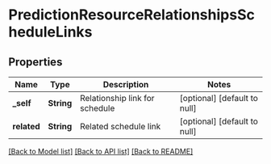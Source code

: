 # PredictionResourceRelationshipsScheduleLinks

## Properties
Name | Type | Description | Notes
------------ | ------------- | ------------- | -------------
**_self** | **String** | Relationship link for schedule | [optional] [default to null]
**related** | **String** | Related schedule link | [optional] [default to null]

[[Back to Model list]](../README.md#documentation-for-models) [[Back to API list]](../README.md#documentation-for-api-endpoints) [[Back to README]](../README.md)


